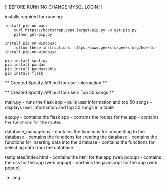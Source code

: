 !! BEFORE RUNNING CHANGE MYSQL LOGIN !!


installs required for running:
    
    install pip on mac:
        curl https://bootstrap.pypa.io/get-pip.py -o get-pip.py
        python get-pip.py
    
    install pip on windows:
        follow these instructions: https://www.geeksforgeeks.org/how-to-install-pip-on-windows/
        
    pip install spotipy
    pip install pandas
    pip install pandastable
    pip install flask



** Created Spotify API pull for user information **

** Created Spotify API pull for users Top 50 songs **


main.py
    - runs the flask app
    - pulls user information and top 50 songs
    - displays user information and top 50 songs in a table

app.py
    - contains the flask app
    - contains the routes for the app
    - contains the functions for the routes

database_manager.py
    - contains the functions for connecting to the database
    - contains the functions for creating the database
    - contains the functions for inserting data into the database
    - contains the functions for selecting data from the database

templates/index.html
    - contains the html for the app (web popup)
    - contains the css for the app (web popup)
    - contains the javascript for the app (web popup)

- ang

